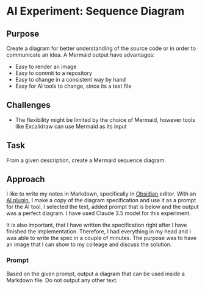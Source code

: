 # AI Experiment: Sequence Diagram

## Purpose

Create a diagram for better understanding of the source code or in order to
communicate an idea. A Mermaid output have advantages:

- Easy to render an image
- Easy to commit to a repository
- Easy to change in a consistent way by hand
- Easy for AI tools to change, since its a text file

## Challenges

- The flexibility might be limited by the choice of Mermaid, however tools like
  Excalidraw can use Mermaid as its input

## Task

From a given description, create a Mermaid sequence diagram.

## Approach

I like to write my notes in Markdown, specifically in [Obsidian](https://obsidian.md/) editor. With an
[AI plugin](https://github.com/qgrail/obsidian-ai-assistant), I make a copy of
the diagram specification and use it as a prompt for the AI tool. I selected the
text, added prompt that is below and the output was a perfect diagram. I have
used Claude 3.5 model for this experiment.

It is also important, that I have written the specification right after I have
finished the implementation. Therefore, I had everything in my head and I was
able to write the spec in a couple of minutes. The purpose was to have an image
that I can show to my colleage and discuss the solution.

### Prompt

Based on the given prompt, output a diagram that can be used inside a Markdown
file. Do not output any other text.
